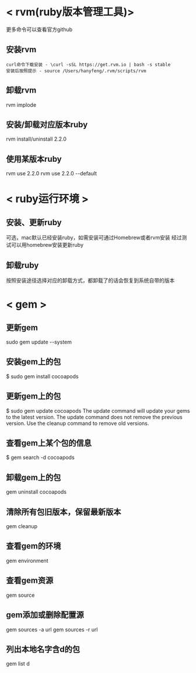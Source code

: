 

# < rvm(ruby版本管理工具)>
更多命令可以查看官方github

## 安装rvm
```
curl命令下载安装 - \curl -sSL https://get.rvm.io | bash -s stable
安装后按照提示 - source /Users/hanyfeng/.rvm/scripts/rvm
```

## 卸载rvm
rvm implode

## 安装/卸载对应版本ruby
rvm install/uninstall 2.2.0

## 使用某版本ruby
rvm use 2.2.0
rvm use 2.2.0 --default





# < ruby运行环境 >

## 安装、更新ruby
可选，mac默认已经安装ruby，如需安装可通过Homebrew或者rvm安装
经过测试可以用homebrew安装更新ruby

## 卸载ruby
按照安装途径选择对应的卸载方式，都卸载了的话会恢复到系统自带的版本





# < gem >

## 更新gem
sudo gem update --system

## 安装gem上的包
$ sudo gem install cocoapods

## 更新gem上的包
$ sudo gem update cocoapods
The update command will update your gems to the latest version.
The update command does not remove the previous version. Use the cleanup command to remove old versions.

## 查看gem上某个包的信息
$ gem search -d cocoapods

## 卸载gem上的包
gem uninstall cocoapods

## 清除所有包旧版本，保留最新版本
gem cleanup

## 查看gem的环境
gem environment

## 查看gem资源
gem source

## gem添加或删除配置源
gem sources -a url
gem sources -r url

## 列出本地名字含d的包
gem list d
